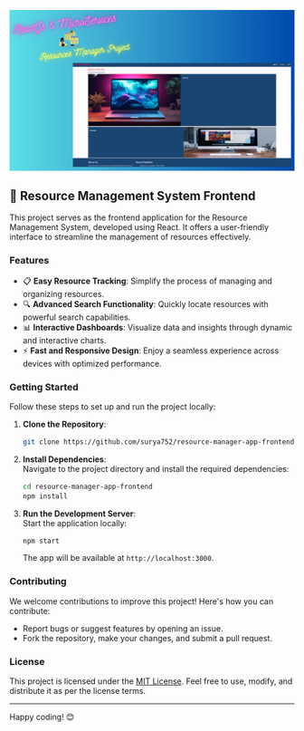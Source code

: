 ![image alt](https://github.com/surya752/resource-management-system-frontend/blob/31ba67965a076a8bfc4e6136d37142c6d44c2e9f/rms.png?.raw-true)
## 🚀 Resource Management System Frontend

This project serves as the frontend application for the Resource Management System, developed using React. It offers a user-friendly interface to streamline the management of resources effectively.

### Features

- 📋 **Easy Resource Tracking**: Simplify the process of managing and organizing resources.
- 🔍 **Advanced Search Functionality**: Quickly locate resources with powerful search capabilities.
- 📊 **Interactive Dashboards**: Visualize data and insights through dynamic and interactive charts.
- ⚡️ **Fast and Responsive Design**: Enjoy a seamless experience across devices with optimized performance.

### Getting Started

Follow these steps to set up and run the project locally:

1. **Clone the Repository**:
   ```bash
   git clone https://github.com/surya752/resource-manager-app-frontend.git
   ```
2. **Install Dependencies**:  
   Navigate to the project directory and install the required dependencies:
   ```bash
   cd resource-manager-app-frontend
   npm install
   ```
3. **Run the Development Server**:  
   Start the application locally:
   ```bash
   npm start
   ```
   The app will be available at `http://localhost:3000`.

### Contributing

We welcome contributions to improve this project! Here's how you can contribute:

- Report bugs or suggest features by opening an issue.
- Fork the repository, make your changes, and submit a pull request.

### License

This project is licensed under the [MIT License](LICENSE). Feel free to use, modify, and distribute it as per the license terms.

---

Happy coding! 😊
